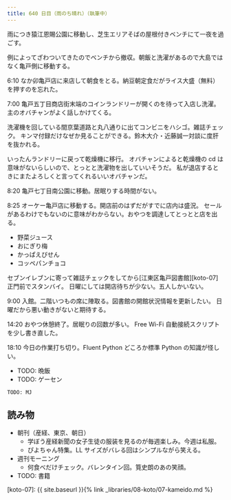 ```yaml
---
title: 640 日目（雨のち晴れ）（執筆中）
---
```


雨につき猿江恩賜公園に移動し、芝生エリアそばの屋根付きベンチにて一夜を過ごす。

例によってざわついてきたのでベンチから撤収。朝飯と洗濯があるので大島ではなく亀戸側に移動する。

6:10 なか卯亀戸店に来店して朝食をとる。納豆朝定食だがライス大盛（無料）を押すのを忘れた。

7:00 亀戸五丁目商店街末端のコインランドリーが開くのを待って入店し洗濯。
主のオバチャンがよく話しかけてくる。

洗濯機を回している間京葉道路と丸八通りに出てコンビニをハシゴ。雑誌チェック。
キンマ付録だけなぜか見ることができる。鈴木大介・近藤誠一対談に度肝を抜かれる。

いったんランドリーに戻って乾燥機に移行。
オバチャンによると乾燥機の cd は意味がないらしいので、とっとと洗濯物を出していいそうだ。
私が退店するときにまたよろしくと言ってくれるいいオバチャンだ。

8:20 亀戸七丁目南公園に移動。居眠りする時間がない。

8:25 オーケー亀戸店に移動する。開店前のはずだがすでに店内は盛況。
セールがあるわけでもないのに意味がわからない。おやつを調達してとっとと店を出る。

* 野菜ジュース
* おにぎり梅
* かっぱえびせん
* コッペパンチョコ

セブンイレブンに寄って雑誌チェックをしてから[江東区亀戸図書館][koto-07]正門前でスタンバイ。
日曜にしては開店待ちが少ない。五人しかいない。

9:00 入館。二階いつもの席に陣取る。図書館の開館状況情報を更新したい。
日曜だから悪い動きがないと期待する。

14:20 おやつ休憩終了。居眠りの回数が多い。
Free Wi-Fi 自動接続スクリプトを少し書き直した。

18:10 今日の作業打ち切り。Fluent Python どころか標準 Python の知識が怪しい。

* TODO: 晩飯
* TODO: ゲーセン

```text
TODO: MJ
```

## 読み物

* 朝刊（産経、東京、朝日）
  * 学ぼう産経新聞の女子生徒の服装を見るのが毎週楽しみ。今週は私服。
  * ぴよちゃん特集。LL サイズがバレる回はシンプルながら笑える。
* 週刊モーニング
  * 何食べだけチェック。バレンタイン回。筧史朗のあの笑顔。
* TODO: 書籍

[koto-07]: {{ site.baseurl }}{% link _libraries/08-koto/07-kameido.md %}
